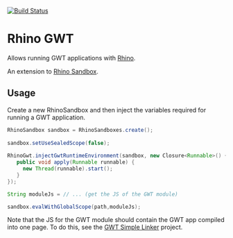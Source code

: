 [![Build Status](https://travis-ci.org/javadelight/delight-rhino-gwt.svg?branch=master)](https://travis-ci.org/javadelight/delight-rhino-gwt)

# Rhino GWT

Allows running GWT applications with [Rhino](https://developer.mozilla.org/en-US/docs/Mozilla/Projects/Rhino).

An extension to [Rhino Sandbox](https://github.com/javadelight/delight-rhino-sandbox).

## Usage

Create a new RhinoSandbox and then inject the variables required for running a GWT application.

```java
RhinoSandbox sandbox = RhinoSandboxes.create();
	
sandbox.setUseSealedScope(false);
				
RhinoGwt.injectGwtRuntimeEnvironment(sandbox, new Closure<Runnable>() {
   public void apply(Runnable runnable) {
     new Thread(runnable).start();
   }
});

String moduleJs = // ... (get the JS of the GWT module)

sandbox.evalWithGlobalScope(path,moduleJs);
```

Note that the JS for the GWT module should contain the GWT app compiled into one page. To do this, see the [GWT Simple Linker](https://github.com/javadelight/delight-gwt-simple-linker) project.


